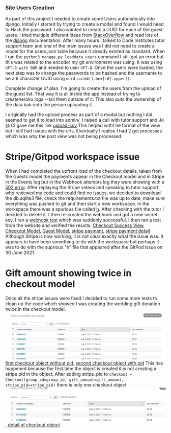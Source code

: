 ### Site Users Creation
As part of this project I needed to create some Users automatically into django. Initially I started by trying to create a model and found I would need to Hash the password. I also wanted to create a UUID for each of the guest users. I tried multiple different ideas from [StackOverflow](https://stackoverflow.com/search?q=upload+users+to+django) and read lots of the [django](https://docs.djangoproject.com/en/3.2/topics/auth/) documentation. After many hours I talked to Code Institutes tutor support team and one of the main issues was I did not need to create a model for the users.json table because it already existed as standard. 
When I ran the `python3 manage.py loaddata users` command I still got an error but this was related to the encoder my git environment was using. It was using `UFT-8 with BOM` and needed to user `UFT-8`. 
Once the users were loaded, the next step was to change the passwords to be hashed and the username to be a 6 character UUID using `uuid.uuid4().hex[:6].upper()`.

Complete change of plan. I'm going to create the users from the upload of the guest list. That way it is all inside the app instead of trying to createheroku logs --tail them outside of it. This also puts the ownership of the data bak onto the person uploading it.

I originally had the upload process as part of a modal but nothing I did seemed to get it to load into admin/. I raised a call with tutor support and Jo @ CI gave me this link [upload-csv](https://ramramesh1374.medium.com/upload-csv-using-django-bulk-create-c75b28fc19f0) This helped witht he format of the view but I still had issues with the urls. Eventually I realise I had 2 get processes which was why the post view was not being processed. 

# Stripe/Gitpod workspace issue
When I had completed the upfront load of the checkout details, taken from the Guests model the payments appear in the Checkout model and in Stripe in the Events log but in the Webhook attempts log they were showing with a [502 error](images/bugs/502_events_log.png). After replaying the Stripe videos and speaking to tutor support, who reviewed my code and could find no issues, we decided to download the db.sqlite3 file, check the requirements.txt file was up to date, make sure everything was pushed to git and then start a new workspace. In the workspace there was a spurious file called [h](images/bugs/h.txt). After checking with the tutor I decided to delete it. I then re-created the webhook and got a new secret key. I ran a [webhook test](images/bugs/web_hook_test.png) which was suddenly successful. I then ran a test from the website and verified the results. [Checkout Success View](images/bugs/checkout_success_page.png), [Checkout Model](images/bugs/checkout_model.png), [Guest Model](images/bugs/stripe_guest_model.png), [stripe payment](images/bugs/stripe_webhook_success.png), [stripe payment detail](images/bugs/stripe_webhook_success_detail.png)
Although Stripe is now working, it is not clear exactly what the issue was. It appears to have been something to do with the workspace but perhaps it was to do with the suprious "h" file that appeared after the GitPod issue on 30 June 2021.

# Gift amount showing twice in checkout model
Once all the stripe issues were fixed I decided to run some more tests to clean up the code which showed I was creating the wedding gift donation twice in the checkout model.
![image](images/bugs/gift_checkout_double.png)[first checkout object without pid](images/bugs/checkout_no_pid.png), [second checkout object with pid](images/bugs/checkout_with_pid.png)
This has happened because the first time the object is created it is not creating a stripe pid in the object.
After adding stripe_pid to `checkout = Checkout(group_id=group_id, gift_amount=gift_amount, stripe_pid=stripe_pid)` there is only one checkout object ![image](images/bugs/checkout_one_object.png), [detail of checkout object](images/bugs/checkout_one_object_with_pid.png)

